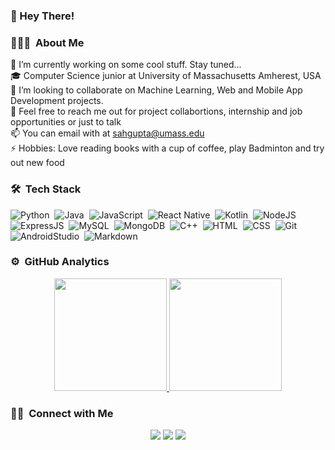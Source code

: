 
### 👋 Hey There!
<!-- ![](https://komarev.com/ghpvc/?username=sahilgupta17&color=blue&label=Profile+Views) -->
<!--
**sahilgupta17/sahilgupta17** is a ✨ _special_ ✨ repository because its `README.md` (this file) appears on your GitHub profile.
-->
### 👨🏻‍💻 &nbsp;About Me

🔭 I’m currently working on some cool stuff. Stay tuned...<br />
🎓 Computer Science junior at University of Massachusetts Amherest, USA<br />
👯 I’m looking to collaborate on Machine Learning, Web and Mobile App Development projects.<br />
💬 Feel free to reach me out for project collabortions, internship  and job opportunities or just to talk<br />
📫 You can email with at sahgupta@umass.edu<br />
⚡ Hobbies: Love reading books with a cup of coffee, play Badminton and try out new food<br />

### 🛠 &nbsp;Tech Stack

![Python](https://img.shields.io/badge/-Python-3776AB?style=flat&logo=python&logoColor=white)&nbsp;
![Java](https://img.shields.io/badge/-Java-e32802?style=flat&logo=Java&logoColor=orange&logoColor=white)&nbsp;
![JavaScript](https://img.shields.io/badge/-JavaScript-F7DF1E?style=flat&logo=javascript&logoColor=white)&nbsp;
![React Native](https://img.shields.io/badge/-React%20Native-61dbfb?style=flat&logo=react&logoColor=white)&nbsp;
![Kotlin](https://img.shields.io/badge/-Kotlin-7F52FF?style=flat&logo=kotlin&logoColor=white)&nbsp;
![NodeJS](https://img.shields.io/badge/-NodeJS-76B900?style=flat&logo=nodedotjs&logoColor=white)&nbsp;
![ExpressJS](https://img.shields.io/badge/-Express-000000?style=flat&logo=express&logoColor=white)&nbsp;
![MySQL](https://img.shields.io/badge/-MySQL-4479A1?style=flat&logo=mysql&logoColor=white)&nbsp;
![MongoDB](https://img.shields.io/badge/-MongoDB-3FA037?style=flat&logo=mongodb&logoColor=white)&nbsp;
![C++](https://img.shields.io/badge/-C++-5E97D0?style=flat&logo=C%2B%2B&logoColor=white)&nbsp;
![HTML](https://img.shields.io/badge/-HTML-E34F26?style=flat&logo=HTML5&logoColor=white)&nbsp;
![CSS](https://img.shields.io/badge/-CSS-1572B6?style=flat&logo=CSS3&logoColor=1572B6&logoColor=white)&nbsp;
![Git](https://img.shields.io/badge/-Git-F05032?style=flat&logo=git&logoColor=white)&nbsp;
![AndroidStudio](https://img.shields.io/badge/-Android%20Studio-3FA037?style=flat&logo=androidstudio&logoColor=white)&nbsp;
![Markdown](https://img.shields.io/badge/-Markdown-05122A?style=flat&logo=markdown)&nbsp;

### ⚙️ &nbsp;GitHub Analytics

<p align="center">
<a href="https://github.com/sahilgupta17">
  <img height="180em" src="https://github-readme-stats-eight-theta.vercel.app/api?username=sahilgupta17&show_icons=true&theme=algolia&include_all_commits=true&count_private=true"/>
  <img height="180em" src="https://github-readme-stats-eight-theta.vercel.app/api/top-langs/?username=sahilgupta17&layout=compact&langs_count=8&theme=algolia"/>
</a>
</p>

### 🤝🏻 &nbsp;Connect with Me

<p align="center">
<a href="https://linkedin.com/in/sahilgupta17"><img src="https://img.shields.io/badge/-sahilgupta17-blue?style=flat&logo=Linkedin&logoColor=white"/></a>
<a href="mailto:gsahil2000.14@gmail.com"><img src="https://img.shields.io/badge/-gsahil2000.14@gmail.com-b02525?style=flat&logo=Gmail&logoColor=white"/></a>
<a href="https://instagram.com/sahilgupta_17"><img src="https://img.shields.io/badge/-@sahilgupta__17-8a3ab9?style=flat&logo=Instagram&logoColor=white"/></a>
</p>
